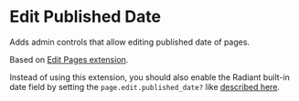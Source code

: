 # Edit Published Date

Adds admin controls that allow editing published date of pages.

Based on [Edit Pages extension](http://mat.cc/dev/index.cgi/page_edit_dates/).

Instead of using this extension, you should also enable the Radiant built-in date field by setting the `page.edit.published_date?` like [described here](http://wiki.github.com/radiant/radiant/change-a-pages-publication-date).